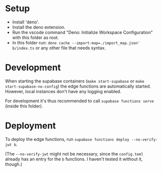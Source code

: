 # Setup

* Install 'deno'.
* Install the deno extension.
* Run the vscode command "Deno: Initialize Workspace Configuration" with
  this folder as root.
* In this folder run: `deno cache --import-map=./import_map.json' b/index.ts`
  or any other file that needs syntax.

# Development
When starting the supabase containers (`make start-supabase` or
`make start-supabase-no-config`) the edge functions are automatically started.
However, local instances don't have any logging enabled.

For development it's thus recommended to call `supabase functions serve`
(inside this folder).

# Deployment
To deploy the edge functions, run
  `supabase functions deploy --no-verify-jwt b`.

(The `--no-verify-jwt` might not be necessary, since the `config.toml` already
has an entry for the `b` functions. I haven't tested it without it, though.)
